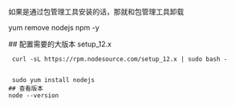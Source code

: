 如果是通过包管理工具安装的话，那就和包管理工具卸载

yum remove nodejs npm -y



\## 配置需要的大版本 setup_12.x 

```
 curl -sL https://rpm.nodesource.com/setup_12.x | sudo bash -
 
 
 sudo yum install nodejs
## 查看版本
node --version
```

